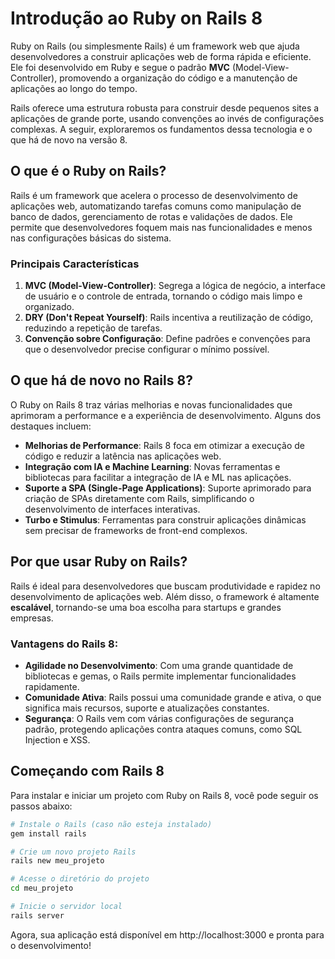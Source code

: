 # Introdução ao Ruby on Rails 8

Ruby on Rails (ou simplesmente Rails) é um framework web que ajuda desenvolvedores a construir aplicações web de forma rápida e eficiente. Ele foi desenvolvido em Ruby e segue o padrão **MVC** (Model-View-Controller), promovendo a organização do código e a manutenção de aplicações ao longo do tempo.

Rails oferece uma estrutura robusta para construir desde pequenos sites a aplicações de grande porte, usando convenções ao invés de configurações complexas. A seguir, exploraremos os fundamentos dessa tecnologia e o que há de novo na versão 8.

## O que é o Ruby on Rails?

Rails é um framework que acelera o processo de desenvolvimento de aplicações web, automatizando tarefas comuns como manipulação de banco de dados, gerenciamento de rotas e validações de dados. Ele permite que desenvolvedores foquem mais nas funcionalidades e menos nas configurações básicas do sistema.

### Principais Características

1. **MVC (Model-View-Controller)**: Segrega a lógica de negócio, a interface de usuário e o controle de entrada, tornando o código mais limpo e organizado.
2. **DRY (Don't Repeat Yourself)**: Rails incentiva a reutilização de código, reduzindo a repetição de tarefas.
3. **Convenção sobre Configuração**: Define padrões e convenções para que o desenvolvedor precise configurar o mínimo possível.

## O que há de novo no Rails 8?

O Ruby on Rails 8 traz várias melhorias e novas funcionalidades que aprimoram a performance e a experiência de desenvolvimento. Alguns dos destaques incluem:

- **Melhorias de Performance**: Rails 8 foca em otimizar a execução de código e reduzir a latência nas aplicações web.
- **Integração com IA e Machine Learning**: Novas ferramentas e bibliotecas para facilitar a integração de IA e ML nas aplicações.
- **Suporte a SPA (Single-Page Applications)**: Suporte aprimorado para criação de SPAs diretamente com Rails, simplificando o desenvolvimento de interfaces interativas.
- **Turbo e Stimulus**: Ferramentas para construir aplicações dinâmicas sem precisar de frameworks de front-end complexos.

## Por que usar Ruby on Rails?

Rails é ideal para desenvolvedores que buscam produtividade e rapidez no desenvolvimento de aplicações web. Além disso, o framework é altamente **escalável**, tornando-se uma boa escolha para startups e grandes empresas.

### Vantagens do Rails 8:

- **Agilidade no Desenvolvimento**: Com uma grande quantidade de bibliotecas e gemas, o Rails permite implementar funcionalidades rapidamente.
- **Comunidade Ativa**: Rails possui uma comunidade grande e ativa, o que significa mais recursos, suporte e atualizações constantes.
- **Segurança**: O Rails vem com várias configurações de segurança padrão, protegendo aplicações contra ataques comuns, como SQL Injection e XSS.

## Começando com Rails 8

Para instalar e iniciar um projeto com Ruby on Rails 8, você pode seguir os passos abaixo:

```bash
# Instale o Rails (caso não esteja instalado)
gem install rails

# Crie um novo projeto Rails
rails new meu_projeto

# Acesse o diretório do projeto
cd meu_projeto

# Inicie o servidor local
rails server
```

Agora, sua aplicação está disponível em http://localhost:3000 e pronta para o desenvolvimento!
